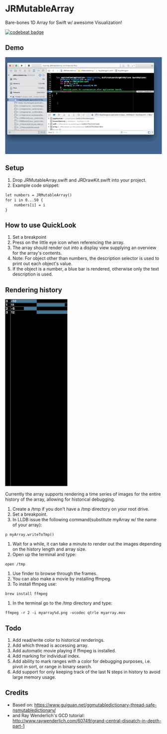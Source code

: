 # JRMutableArray
Bare-bones 1D Array for Swift w/ awesome Visualization!

[![codebeat badge](https://codebeat.co/badges/d5bc952d-890a-4efb-bcc0-fd960734df1d)](https://codebeat.co/projects/github-com-jonathanritchey03-jrmutablearray)

## Demo
![Alt text](/JRMutableArrayDemo.gif?raw=true "Visualize an Array!")

## Setup
1. Drop JRMutableArray.swift and JRDrawKit.swift into your project.
1. Example code snippet:

```
let numbers = JRMutableArray()
for i in 0...50 {
	numbers[i] = i
}
```

## How to use QuickLook
1. Set a breakpoint
1. Press on the little eye icon when referencing the array.
1. The array should render out into a display view supplying an overview for the array's contents.
1. Note: For object other than numbers, the description selector is used to print out each object's value.
1. If the object is a number, a blue bar is rendered, otherwise only the text description is used.

## Rendering history

![Alt text](/JRMutableArrayQuickSortDemo.gif?raw=true "Animated Quicksort!")

Currently the array supports rendering a time series of images for the entire history of the array, allowing for historical debugging.

1. Create a /tmp if you don't have a /tmp directory on your root drive.
1. Set a breakpoint.
1. In LLDB issue the following command(substitute myArray w/ the name of your array):
```
p myArray.writeToTmp()
```
1. Wait for a while, it can take a minute to render out the images depending on the history length and array size.
1. Open up the terminal and type:
```
open /tmp
```
1. Use finder to browse through the frames.
1. You can also make a movie by installing ffmpeg.
1. To install ffmpeg use:
```
brew install ffmpeg
```
1. In the terminal go to the /tmp directory and type:
```
ffmpeg -r 2 -i myarray%d.png -vcodec qtrle myarray.mov
```

## Todo
1. Add read/write color to historical renderings.
1. Add which thread is accessing array.
1. Add automatic movie playing if ffmpeg is installed.
1. Add marking for individual index.
1. Add ability to mark ranges with a color for debugging purposes, i.e. pivot in sort, or range in binary search.
1. Add support for only keeping track of the last N steps in history to avoid large memory usage.

## Credits
- Based on: https://www.guiguan.net/ggmutabledictionary-thread-safe-nsmutabledictionary/
- and Ray Wenderlich's GCD tutorial: http://www.raywenderlich.com/60749/grand-central-dispatch-in-depth-part-1
